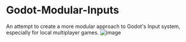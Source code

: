 # Godot-Modular-Inputs
An attempt to create a more modular approach to Godot's Input system, especially for local multiplayer games.
![image](https://github.com/user-attachments/assets/6956f8d4-3eee-4b27-ad84-26fd638d38f7)


